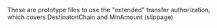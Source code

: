 These are prototype files to use the "extended" transfer authorization, which covers DestinatonChain and MinAmount (slippage)
